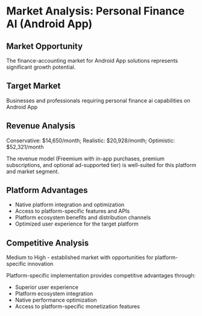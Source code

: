 # Market Analysis: Personal Finance AI (Android App)

## Market Opportunity
The finance-accounting market for Android App solutions represents significant growth potential.

## Target Market
Businesses and professionals requiring personal finance ai capabilities on Android App

## Revenue Analysis
Conservative: $14,650/month; Realistic: $20,928/month; Optimistic: $52,321/month

The revenue model (Freemium with in-app purchases, premium subscriptions, and optional ad-supported tier) is well-suited for this platform and market segment.

## Platform Advantages
- Native platform integration and optimization
- Access to platform-specific features and APIs
- Platform ecosystem benefits and distribution channels
- Optimized user experience for the target platform

## Competitive Analysis
Medium to High - established market with opportunities for platform-specific innovation

Platform-specific implementation provides competitive advantages through:
- Superior user experience
- Platform ecosystem integration
- Native performance optimization
- Access to platform-specific monetization features
